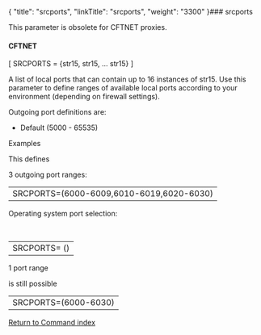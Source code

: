 {
    "title": "srcports",
    "linkTitle": "srcports",
    "weight": "3300"
}### <span id="srcports"></span>srcports

This parameter is obsolete for CFTNET proxies.

#### CFTNET

\[ SRCPORTS = {str15, str15, ... str15} \]

A list of local ports that can contain up to 16 instances of str15. Use this parameter to define ranges of available local ports according to your environment (depending on firewall settings).

Outgoing port definitions are:

-   Default (5000 - 65535)

Examples

This defines
3 outgoing port ranges:

<table cellspacing="0">
   <col/>
   <tbody>
      <tr>
         <td>SRCPORTS=(6000-6009,6010-6019,6020-6030)         </td>
      </tr>
   </tbody>
</table>

Operating system port selection:
  

<table cellspacing="0">
   <col/>
   <tbody>
      <tr>
         <td>SRCPORTS= ()         </td>
      </tr>
   </tbody>
</table>

1 port range
is still possible

<table cellspacing="0">
   <col/>
   <tbody>
      <tr>
         <td>SRCPORTS=(6000-6030)         </td>
      </tr>
   </tbody>
</table>

[Return to Command index](../../)
